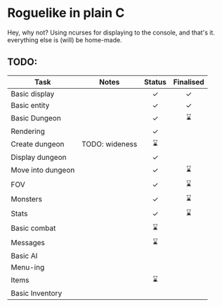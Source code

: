 # Roguelike in plain C
Hey, why not? Using ncurses for displaying to the console, and that's it. everything else is (will) be home-made.

## TODO:
| Task              | Notes             | Status |Finalised  |
| ----------------- | ----------------- |:------:|:---------:|
| Basic display     |                   |   ✓    |     ✓     |
| Basic entity      |                   |   ✓    |     ✓     |
| Basic Dungeon     |                   |   ✓    |     ⌛     |
| Rendering         |                   |   ✓    |           |
| Create dungeon    | TODO: wideness    |  ⌛     |           |
| Display dungeon   |                   |   ✓    |           |
| Move into dungeon |                   |   ✓    |     ⌛     |
| FOV               |                   |   ✓    |     ⌛     |
| Monsters          |                   |   ✓    |     ⌛     |
| Stats             |                   |   ✓    |     ⌛     |
| Basic combat      |                   |   ⌛    |           |
| Messages          |                   |   ⌛    |           |
| Basic AI          |                   |        |           |
| Menu-ing          |                   |        |           |
| Items             |                   |   ⌛    |           |
| Basic Inventory   |                   |        |           |

